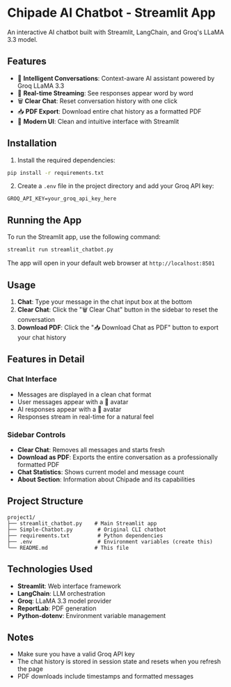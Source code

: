 # Chipade AI Chatbot - Streamlit App

An interactive AI chatbot built with Streamlit, LangChain, and Groq's LLaMA 3.3 model.

## Features

- 🤖 **Intelligent Conversations**: Context-aware AI assistant powered by Groq LLaMA 3.3
- 💬 **Real-time Streaming**: See responses appear word by word
- 🗑️ **Clear Chat**: Reset conversation history with one click
- 📥 **PDF Export**: Download entire chat history as a formatted PDF
- 🎨 **Modern UI**: Clean and intuitive interface with Streamlit

## Installation

1. Install the required dependencies:
```bash
pip install -r requirements.txt
```

2. Create a `.env` file in the project directory and add your Groq API key:
```
GROQ_API_KEY=your_groq_api_key_here
```

## Running the App

To run the Streamlit app, use the following command:

```bash
streamlit run streamlit_chatbot.py
```

The app will open in your default web browser at `http://localhost:8501`

## Usage

1. **Chat**: Type your message in the chat input box at the bottom
2. **Clear Chat**: Click the "🗑️ Clear Chat" button in the sidebar to reset the conversation
3. **Download PDF**: Click the "📥 Download Chat as PDF" button to export your chat history

## Features in Detail

### Chat Interface
- Messages are displayed in a clean chat format
- User messages appear with a 👤 avatar
- AI responses appear with a 🤖 avatar
- Responses stream in real-time for a natural feel

### Sidebar Controls
- **Clear Chat**: Removes all messages and starts fresh
- **Download as PDF**: Exports the entire conversation as a professionally formatted PDF
- **Chat Statistics**: Shows current model and message count
- **About Section**: Information about Chipade and its capabilities

## Project Structure

```
project1/
├── streamlit_chatbot.py    # Main Streamlit app
├── Simple-Chatbot.py        # Original CLI chatbot
├── requirements.txt         # Python dependencies
├── .env                     # Environment variables (create this)
└── README.md               # This file
```

## Technologies Used

- **Streamlit**: Web interface framework
- **LangChain**: LLM orchestration
- **Groq**: LLaMA 3.3 model provider
- **ReportLab**: PDF generation
- **Python-dotenv**: Environment variable management

## Notes

- Make sure you have a valid Groq API key
- The chat history is stored in session state and resets when you refresh the page
- PDF downloads include timestamps and formatted messages
